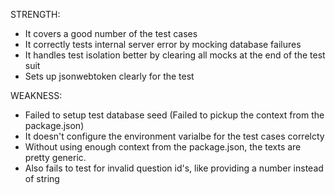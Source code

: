 STRENGTH:

- It covers a good number of the test cases
- It correctly tests internal server error by mocking database failures
- It handles test isolation better by clearing all mocks at the end of the test suit
- Sets up jsonwebtoken clearly for the test

WEAKNESS:

- Failed to setup test database seed (Failed to pickup the context from the package.json)
- It doesn't configure the environment varialbe for the test cases correlcty
- Without using enough context from the package.json, the texts are pretty generic.
- Also fails to test for invalid question id's, like providing a number instead of string
